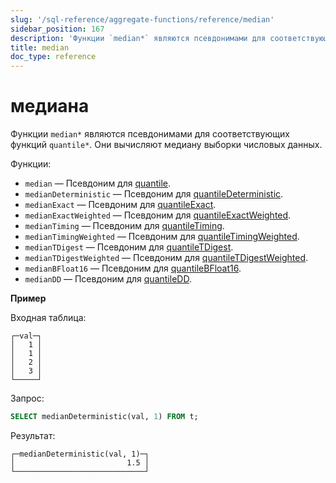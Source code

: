 ```yaml
---
slug: '/sql-reference/aggregate-functions/reference/median'
sidebar_position: 167
description: 'Функции `median*` являются псевдонимами для соответствующих функций'
title: median
doc_type: reference
---
```

# медиана

Функции `median*` являются псевдонимами для соответствующих функций `quantile*`. Они вычисляют медиану выборки числовых данных.

Функции:

- `median` — Псевдоним для [quantile](/sql-reference/aggregate-functions/reference/quantile).
- `medianDeterministic` — Псевдоним для [quantileDeterministic](/sql-reference/aggregate-functions/reference/quantiledeterministic).
- `medianExact` — Псевдоним для [quantileExact](/sql-reference/aggregate-functions/reference/quantileexact#quantileexact).
- `medianExactWeighted` — Псевдоним для [quantileExactWeighted](/sql-reference/aggregate-functions/reference/quantileexactweighted).
- `medianTiming` — Псевдоним для [quantileTiming](/sql-reference/aggregate-functions/reference/quantiletiming).
- `medianTimingWeighted` — Псевдоним для [quantileTimingWeighted](/sql-reference/aggregate-functions/reference/quantiletimingweighted).
- `medianTDigest` — Псевдоним для [quantileTDigest](/sql-reference/aggregate-functions/reference/quantiletdigest).
- `medianTDigestWeighted` — Псевдоним для [quantileTDigestWeighted](/sql-reference/aggregate-functions/reference/quantiletdigestweighted).
- `medianBFloat16` — Псевдоним для [quantileBFloat16](/sql-reference/aggregate-functions/reference/quantilebfloat16).
- `medianDD` — Псевдоним для [quantileDD](/sql-reference/aggregate-functions/reference/quantileddsketch).

**Пример**

Входная таблица:

```text
┌─val─┐
│   1 │
│   1 │
│   2 │
│   3 │
└─────┘
```

Запрос:

```sql
SELECT medianDeterministic(val, 1) FROM t;
```

Результат:

```text
┌─medianDeterministic(val, 1)─┐
│                         1.5 │
└─────────────────────────────┘
```